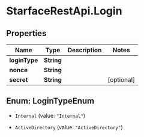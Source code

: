 # StarfaceRestApi.Login

## Properties
Name | Type | Description | Notes
------------ | ------------- | ------------- | -------------
**loginType** | **String** |  | 
**nonce** | **String** |  | 
**secret** | **String** |  | [optional] 


<a name="LoginTypeEnum"></a>
## Enum: LoginTypeEnum


* `Internal` (value: `"Internal"`)

* `ActiveDirectory` (value: `"ActiveDirectory"`)




